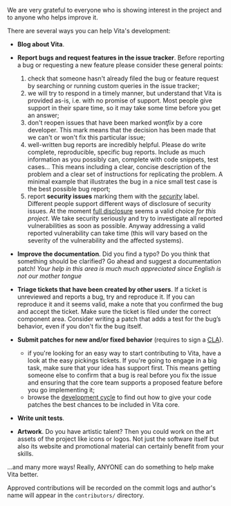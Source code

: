 We are very grateful to everyone who is showing interest in the project and to anyone who helps improve it.

There are several ways you can help Vita's development:

* **Blog about Vita**.
* **Report bugs and request features in the issue tracker**. Before reporting a bug or requesting a new feature please consider these general points:
  1. check that someone hasn't already filed the bug or feature request by searching or running custom queries in the issue tracker;
  2. we will try to respond in a timely manner, but understand that Vita is provided as-is, i.e. with no promise of support. Most people give support in their spare time, so it may take some time before you get an answer;
  3. don't reopen issues that have been marked *wontfix* by a core developer. This mark means that the decision has been made that we can't or won't fix this particular issue;
  4. well-written bug reports are incredibly helpful. Please do write complete, reproducible, specific bug reports. Include as much information as you possibly can, complete with code snippets, test cases... This means including a clear, concise description of the problem and a clear set of instructions for replicating the problem. A minimal example that illustrates the bug in a nice small test case is the best possible bug report;
  5. report **security issues** marking them with the *[security](https://github.com/morinim/vita/labels/security)* label. Different people support different ways of disclosure of security issues. At the moment [full disclosure](https://en.wikipedia.org/wiki/Full_disclosure_(computer_security)) seems a valid choice *for this project*. We take security seriously and try to investigate all reported vulnerabilities as soon as possible. Anyway addressing a valid reported vulnerability can take time (this will vary based on the severity of the vulnerability and the affected systems).

* **Improve the documentation**. Did you find a typo? Do you think that something should be clarified? Go ahead and suggest a documentation patch! *Your help in this area is much much appreciated since English is not our mother tongue*

* **Triage tickets that have been created by other users**. If a ticket is unreviewed and reports a bug, try and reproduce it. If you can reproduce it and it seems valid, make a note that you confirmed the bug and accept the ticket. Make sure the ticket is filed under the correct component area. Consider writing a patch that adds a test for the bug’s behavior, even if you don't fix the bug itself.

* **Submit patches for new and/or fixed behavior** (requires to sign a [CLA](https://github.com/morinim/vita/wiki/cla)).
    * if you're looking for an easy way to start contributing to Vita, have a look at the easy pickings tickets. If you're going to engage in a big task, make sure that your idea has support first. This means getting someone else to confirm that a bug is real before you fix the issue and ensuring that the core team supports a proposed feature before you go implementing it;
    * browse the [development cycle](https://github.com/morinim/vita/wiki/development_cycle) to find out how to give your code patches the best chances to be included in Vita core.

* **Write unit tests**.

* **Artwork**. Do you have artistic talent? Then you could work on the art assets of the project like icons or logos. Not just the software itself but also its website and promotional material can certainly benefit from your skills.

...and many more ways! Really, ANYONE can do something to help make Vita better.

Approved contributions will be recorded on the commit logs and author's name will appear in the `contributors/` directory.
